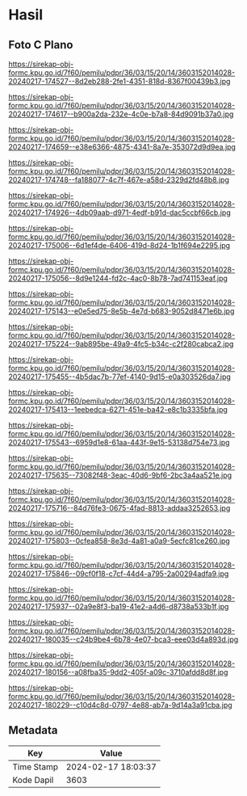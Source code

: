 # Hasil

## Foto C Plano

https://sirekap-obj-formc.kpu.go.id/7f60/pemilu/pdpr/36/03/15/20/14/3603152014028-20240217-174527--8d2eb288-2fe1-4351-818d-8367f00439b3.jpg

https://sirekap-obj-formc.kpu.go.id/7f60/pemilu/pdpr/36/03/15/20/14/3603152014028-20240217-174617--b900a2da-232e-4c0e-b7a8-84d9091b37a0.jpg

https://sirekap-obj-formc.kpu.go.id/7f60/pemilu/pdpr/36/03/15/20/14/3603152014028-20240217-174659--e38e6366-4875-4341-8a7e-353072d9d9ea.jpg

https://sirekap-obj-formc.kpu.go.id/7f60/pemilu/pdpr/36/03/15/20/14/3603152014028-20240217-174748--fa188077-4c7f-467e-a58d-2329d2fd48b8.jpg

https://sirekap-obj-formc.kpu.go.id/7f60/pemilu/pdpr/36/03/15/20/14/3603152014028-20240217-174926--4db09aab-d971-4edf-b91d-dac5ccbf66cb.jpg

https://sirekap-obj-formc.kpu.go.id/7f60/pemilu/pdpr/36/03/15/20/14/3603152014028-20240217-175006--6d1ef4de-6406-419d-8d24-1b1f694e2295.jpg

https://sirekap-obj-formc.kpu.go.id/7f60/pemilu/pdpr/36/03/15/20/14/3603152014028-20240217-175056--8d9e1244-fd2c-4ac0-8b78-7ad741153eaf.jpg

https://sirekap-obj-formc.kpu.go.id/7f60/pemilu/pdpr/36/03/15/20/14/3603152014028-20240217-175143--e0e5ed75-8e5b-4e7d-b683-9052d8471e6b.jpg

https://sirekap-obj-formc.kpu.go.id/7f60/pemilu/pdpr/36/03/15/20/14/3603152014028-20240217-175224--9ab895be-49a9-4fc5-b34c-c2f280cabca2.jpg

https://sirekap-obj-formc.kpu.go.id/7f60/pemilu/pdpr/36/03/15/20/14/3603152014028-20240217-175455--4b5dac7b-77ef-4140-9d15-e0a303526da7.jpg

https://sirekap-obj-formc.kpu.go.id/7f60/pemilu/pdpr/36/03/15/20/14/3603152014028-20240217-175413--1eebedca-6271-451e-ba42-e8c1b3335bfa.jpg

https://sirekap-obj-formc.kpu.go.id/7f60/pemilu/pdpr/36/03/15/20/14/3603152014028-20240217-175543--6959d1e8-61aa-443f-9e15-53138d754e73.jpg

https://sirekap-obj-formc.kpu.go.id/7f60/pemilu/pdpr/36/03/15/20/14/3603152014028-20240217-175635--73082f48-3eac-40d6-9bf6-2bc3a4aa521e.jpg

https://sirekap-obj-formc.kpu.go.id/7f60/pemilu/pdpr/36/03/15/20/14/3603152014028-20240217-175716--84d76fe3-0675-4fad-8813-addaa3252653.jpg

https://sirekap-obj-formc.kpu.go.id/7f60/pemilu/pdpr/36/03/15/20/14/3603152014028-20240217-175803--0cfea858-8e3d-4a81-a0a9-5ecfc81ce260.jpg

https://sirekap-obj-formc.kpu.go.id/7f60/pemilu/pdpr/36/03/15/20/14/3603152014028-20240217-175846--09cf0f18-c7cf-44d4-a795-2a00294adfa9.jpg

https://sirekap-obj-formc.kpu.go.id/7f60/pemilu/pdpr/36/03/15/20/14/3603152014028-20240217-175937--02a9e8f3-ba19-41e2-a4d6-d8738a533b1f.jpg

https://sirekap-obj-formc.kpu.go.id/7f60/pemilu/pdpr/36/03/15/20/14/3603152014028-20240217-180035--c24b9be4-6b78-4e07-bca3-eee03d4a893d.jpg

https://sirekap-obj-formc.kpu.go.id/7f60/pemilu/pdpr/36/03/15/20/14/3603152014028-20240217-180156--a08fba35-9dd2-405f-a09c-3710afdd8d8f.jpg

https://sirekap-obj-formc.kpu.go.id/7f60/pemilu/pdpr/36/03/15/20/14/3603152014028-20240217-180229--c10d4c8d-0797-4e88-ab7a-9d14a3a91cba.jpg


## Metadata

| Key        | Value               |
| ---------- | ------------------- |
| Time Stamp | 2024-02-17 18:03:37 |
| Kode Dapil | 3603                |




